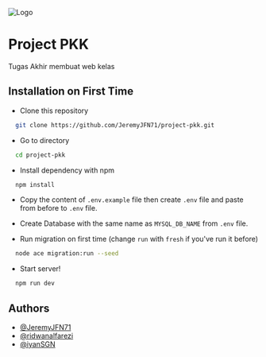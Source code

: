 ![Logo](https://camo.githubusercontent.com/076aacc894daf3d9065f7d5bd1d7e8a3d0511668576cd66afddd0ce4af524eaa/68747470733a2f2f692e696d6775722e636f6d2f32774764454a4e2e706e67)
# Project PKK

Tugas Akhir membuat web kelas


## Installation on First Time

- Clone this repository
```bash
  git clone https://github.com/JeremyJFN71/project-pkk.git
```

- Go to directory
```bash
  cd project-pkk
```

- Install dependency with npm
```bash
  npm install
```

- Copy the content of `.env.example` file then create `.env` file and paste from before to `.env` file.

- Create Database with the same name as `MYSQL_DB_NAME` from `.env` file.

- Run migration on first time (change `run` with `fresh` if you've run it before)
```bash
  node ace migration:run --seed
```

- Start server!
```bash
  npm run dev
```
## Authors

- [@JeremyJFN71](https://www.github.com/JeremyJFN71)
- [@ridwanalfarezi](https://www.github.com/ridwanalfarezi)
- [@iyanSGN](https://www.github.com/iyanSGN)
